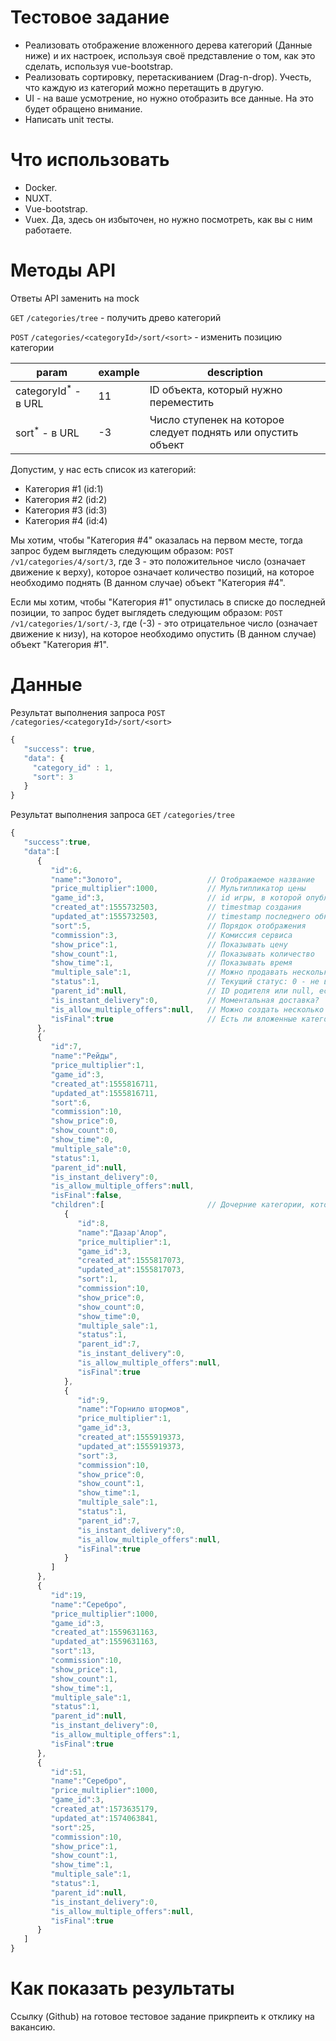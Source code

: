 # Тестовое задание

- Реализовать отображение вложенного дерева категорий (Данные ниже) и их настроек, используя своё представление о том, как это сделать, используя vue-bootstrap. 
- Реализовать сортировку, перетаскиванием (Drag-n-drop). Учесть, что каждую из категорий можно перетащить в другую.
- UI - на ваше усмотрение, но нужно отобразить все данные. На это будет обращено внимание.
- Написать unit тесты.

# Что использовать

- Docker.
- NUXT.
- Vue-bootstrap.
- Vuex. Да, здесь он избыточен, но нужно посмотреть, как вы с ним работаете.

# Методы API

Ответы API заменить на mock

`GET` `/categories/tree` - получить древо категорий

`POST` `/categories/<categoryId>/sort/<sort>` - изменить позицию категории

| param | example | description |
| --- | --- | --- |
| categoryId<sup>*</sup> - в URL | 11 | ID объекта, который нужно переместить |
| sort<sup>*</sup> - в URL | -3 | Число ступенек на которое следует поднять или опустить объект |

Допустим, у нас есть список из категорий:

- Категория #1 (id:1)
- Категория #2 (id:2)
- Категория #3 (id:3)
- Категория #4 (id:4)

Мы хотим, чтобы "Категория #4" оказалась на первом месте, тогда запрос будем выглядеть следующим образом: `POST` `/v1/categories/4/sort/3`, где 3 - это положительное число (означает движение к верху), которое означает количество позиций, на которое необходимо поднять (В данном случае) объект "Категория #4". 

Если мы хотим, чтобы "Категория #1" опустилась в списке до последней позиции, то запрос будет выглядеть следующим образом: `POST` `/v1/categories/1/sort/-3`, где (-3) - это отрицательное число (означает движение к низу), на которое необходимо опустить (В данном случае) объект "Категория #1".

# Данные

Результат выполнения запроса `POST` `/categories/<categoryId>/sort/<sort>`
```javascript
{
   "success": true,
   "data": {
     "category_id" : 1,
     "sort": 3
   }
}
```

Результат выполнения запроса `GET` `/categories/tree`

```javascript
{
   "success":true,
   "data":[
      {
         "id":6,
         "name":"Золото",                   // Отображаемое название
         "price_multiplier":1000,           // Мультипликатор цены
         "game_id":3,                       // id игры, в которой опубликована категория
         "created_at":1555732503,           // timestmap создания
         "updated_at":1555732503,           // timestamp последнего обновления
         "sort":5,                          // Порядок отображения
         "commission":3,                    // Комиссия сервиса
         "show_price":1,                    // Показывать цену
         "show_count":1,                    // Показывать количество
         "show_time":1,                     // Показывать время
         "multiple_sale":1,                 // Можно продавать несколько раз
         "status":1,                        // Текущий статус: 0 - не видна, 1 - видна всем
         "parent_id":null,                  // ID родителя или null, если категория корневая
         "is_instant_delivery":0,           // Моментальная доставка?
         "is_allow_multiple_offers":null,   // Можно создать несколько предложений в этой категории?
         "isFinal":true                     // Есть ли вложенные категории: true/false
      },
      {
         "id":7,
         "name":"Рейды",
         "price_multiplier":1,
         "game_id":3,
         "created_at":1555816711,
         "updated_at":1555816711,
         "sort":6,
         "commission":10,
         "show_price":0,
         "show_count":0,
         "show_time":0,
         "multiple_sale":0,
         "status":1,
         "parent_id":null,
         "is_instant_delivery":0,
         "is_allow_multiple_offers":null,
         "isFinal":false,
         "children":[                       // Дочерние категории, которых может быть неограниченное количество
            {
               "id":8,
               "name":"Дазар'Алор",
               "price_multiplier":1,
               "game_id":3,
               "created_at":1555817073,
               "updated_at":1555817073,
               "sort":1,
               "commission":10,
               "show_price":0,
               "show_count":0,
               "show_time":0,
               "multiple_sale":1,
               "status":1,
               "parent_id":7,
               "is_instant_delivery":0,
               "is_allow_multiple_offers":null,
               "isFinal":true
            },
            {
               "id":9,
               "name":"Горнило штормов",
               "price_multiplier":1,
               "game_id":3,
               "created_at":1555919373,
               "updated_at":1555919373,
               "sort":3,
               "commission":10,
               "show_price":0,
               "show_count":1,
               "show_time":1,
               "multiple_sale":1,
               "status":1,
               "parent_id":7,
               "is_instant_delivery":0,
               "is_allow_multiple_offers":null,
               "isFinal":true
            }
         ]
      },
      {
         "id":19,
         "name":"Серебро",
         "price_multiplier":1000,
         "game_id":3,
         "created_at":1559631163,
         "updated_at":1559631163,
         "sort":13,
         "commission":10,
         "show_price":1,
         "show_count":1,
         "show_time":1,
         "multiple_sale":1,
         "status":1,
         "parent_id":null,
         "is_instant_delivery":0,
         "is_allow_multiple_offers":1,
         "isFinal":true
      },
      {
         "id":51,
         "name":"Серебро",
         "price_multiplier":1000,
         "game_id":3,
         "created_at":1573635179,
         "updated_at":1574063841,
         "sort":25,
         "commission":10,
         "show_price":1,
         "show_count":1,
         "show_time":1,
         "multiple_sale":1,
         "status":1,
         "parent_id":null,
         "is_instant_delivery":0,
         "is_allow_multiple_offers":null,
         "isFinal":true
      }
   ]
}
```

# Как показать результаты 

Ссылку (Github) на готовое тестовое задание прикрпеить к отклику на вакансию.
